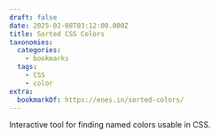 ```yaml
---
draft: false
date: 2025-02-08T03:12:00.000Z
title: Sorted CSS Colors
taxonomies:
  categories:
    - bookmarks
  tags:
    - CSS
    - color
extra:
  bookmarkOf: https://enes.in/sorted-colors/
---
```

Interactive tool for finding named colors usable in CSS.
